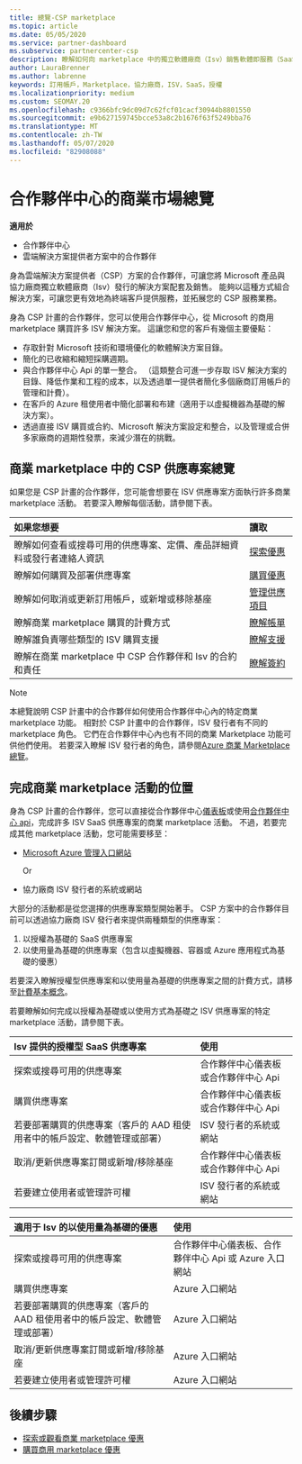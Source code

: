 ```yaml
---
title: 總覽-CSP marketplace
ms.topic: article
ms.date: 05/05/2020
ms.service: partner-dashboard
ms.subservice: partnercenter-csp
description: 瞭解如何向 marketplace 中的獨立軟體廠商（Isv）銷售軟體即服務（SaaS）提供的客戶訂用帳戶。
author: LauraBrenner
ms.author: labrenne
keywords: 訂用帳戶，Marketplace，協力廠商，ISV，SaaS，授權
ms.localizationpriority: medium
ms.custom: SEOMAY.20
ms.openlocfilehash: c9366bfc9dc09d7c62fcf01cacf30944b8801550
ms.sourcegitcommit: e9b627159745bcce53a8c2b1676f63f5249bba76
ms.translationtype: MT
ms.contentlocale: zh-TW
ms.lasthandoff: 05/07/2020
ms.locfileid: "82908088"
---
```

# <a name="overview-of-the-commercial-marketplace-in-partner-center"></a>合作夥伴中心的商業市場總覽

**適用於**

- 合作夥伴中心
- 雲端解決方案提供者方案中的合作夥伴

身為雲端解決方案提供者（CSP）方案的合作夥伴，可讓您將 Microsoft 產品與協力廠商獨立軟體廠商（Isv）發行的解決方案配套及銷售。 能夠以這種方式組合解決方案，可讓您更有效地為終端客戶提供服務，並拓展您的 CSP 服務業務。

身為 CSP 計畫的合作夥伴，您可以使用合作夥伴中心，從 Microsoft 的商用 marketplace 購買許多 ISV 解決方案。 這讓您和您的客戶有幾個主要優點：

- 存取針對 Microsoft 技術和環境優化的軟體解決方案目錄。
- 簡化的已收縮和縮短採購週期。
- 與合作夥伴中心 Api 的單一整合。 （這類整合可進一步存取 ISV 解決方案的目錄、降低作業和工程的成本，以及透過單一提供者簡化多個廠商訂用帳戶的管理和計費）。
- 在客戶的 Azure 租使用者中簡化部署和布建（適用于以虛擬機器為基礎的解決方案）。
- 透過直接 ISV 購買或合約、Microsoft 解決方案設定和整合，以及管理或合併多家廠商的週期性發票，來減少潛在的挑戰。

## <a name="overview-of-csp-offers-in-the-commercial-marketplace"></a>商業 marketplace 中的 CSP 供應專案總覽

如果您是 CSP 計畫的合作夥伴，您可能會想要在 ISV 供應專案方面執行許多商業 marketplace 活動。 若要深入瞭解每個活動，請參閱下表。

|**如果您想要**  |**讀取**   |
|:------------------------------------|:------------------|
|瞭解如何查看或搜尋可用的供應專案、定價、產品詳細資料或發行者連絡人資訊 | [探索優惠](csp-commercial-marketplace-discover.md) | 
|瞭解如何購買及部署供應專案   | [購買優惠](csp-commercial-marketplace-purchase.md)   | 
|瞭解如何取消或更新訂用帳戶，或新增或移除基座  | [管理供應項目](csp-commercial-marketplace-manage.md) |
|瞭解商業 marketplace 購買的計費方式 | [瞭解帳單](csp-commercial-marketplace-billing.md) |
|瞭解誰負責哪些類型的 ISV 購買支援 | [瞭解支援](csp-commercial-marketplace-support.md) |
|瞭解在商業 marketplace 中 CSP 合作夥伴和 Isv 的合約和責任 | [瞭解簽約](csp-commercial-marketplace-contracting.md) |

> [!NOTE]
> 本總覽說明 CSP 計畫中的合作夥伴如何使用合作夥伴中心內的特定商業 marketplace 功能。 相對於 CSP 計畫中的合作夥伴，ISV 發行者有不同的 marketplace 角色。 它們在合作夥伴中心內也有不同的商業 Marketplace 功能可供他們使用。 若要深入瞭解 ISV 發行者的角色，請參閱[Azure 商業 Marketplace 總覽](https://docs.microsoft.com/azure/marketplace/partner-center-portal/commercial-marketplace-overview)。

## <a name="where-to-complete-commercial-marketplace-activities"></a>完成商業 marketplace 活動的位置

身為 CSP 計畫的合作夥伴，您可以直接從合作夥伴中心[儀表板](https://partner.microsoft.com/dashboard)或使用[合作夥伴中心 api](https://docs.microsoft.com/partner-center/develop/)，完成許多 ISV SaaS 供應專案的商業 marketplace 活動。 不過，若要完成其他 marketplace 活動，您可能需要移至：

- [Microsoft Azure 管理入口網站](https://portal.azure.com/)

    Or

- 協力廠商 ISV 發行者的系統或網站

大部分的活動都是從您選擇的供應專案類型開始著手。 CSP 方案中的合作夥伴目前可以透過協力廠商 ISV 發行者來提供兩種類型的供應專案：

1. 以授權為基礎的 SaaS 供應專案  
2. 以使用量為基礎的供應專案（包含以虛擬機器、容器或 Azure 應用程式為基礎的優惠）

若要深入瞭解授權型供應專案和以使用量為基礎的供應專案之間的計費方式，請移至[計費基本概念](billing-basics.md)。  

若要瞭解如何完成以授權為基礎或以使用方式為基礎之 ISV 供應專案的特定 marketplace 活動，請參閱下表。

|**Isv 提供的授權型 SaaS 供應專案**  |**使用**  |
|:------------------------------------|:------------------|
|探索或搜尋可用的供應專案  | 合作夥伴中心儀表板或合作夥伴中心 Api  |
|購買供應專案  | 合作夥伴中心儀表板或合作夥伴中心 Api  |
|若要部署購買的供應專案（客戶的 AAD 租使用者中的帳戶設定、軟體管理或部署）  | ISV 發行者的系統或網站  |
|取消/更新供應專案訂閱或新增/移除基座 | 合作夥伴中心儀表板或合作夥伴中心 Api  |
|若要建立使用者或管理許可權  | ISV 發行者的系統或網站  |

|**適用于 Isv 的以使用量為基礎的優惠**  |**使用**  |
|:------------------------------------|:------------------|
|探索或搜尋可用的供應專案  | 合作夥伴中心儀表板、合作夥伴中心 Api 或 Azure 入口網站  |
|購買供應專案  | Azure 入口網站  |
|若要部署購買的供應專案（客戶的 AAD 租使用者中的帳戶設定、軟體管理或部署）  | Azure 入口網站  |
|取消/更新供應專案訂閱或新增/移除基座 | Azure 入口網站  |
|若要建立使用者或管理許可權  | Azure 入口網站  |

## <a name="next-steps"></a>後續步驟

- [探索或觀看商業 marketplace 優惠](csp-commercial-marketplace-discover.md)
- [購買商用 marketplace 優惠](csp-commercial-marketplace-purchase.md)